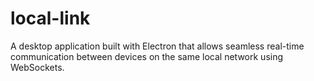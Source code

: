 # local-link
 A desktop application built with Electron that allows seamless real-time communication between devices on the same local network using WebSockets.
